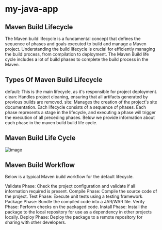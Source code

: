 # my-java-app

## Maven Build Lifecycle

The Maven build lifecycle is a fundamental concept that defines the sequence of phases and goals executed to build and manage a Maven project. Understanding the build lifecycle is crucial for efficiently managing the build process, from compilation to deployment. The Maven Build life cycle includes a lot of build phases to complete the build process in the Maven.

## Types Of Maven Build Lifecycle
default: This is the main lifecycle, as it's responsible for project deployment.
clean: Handles project cleaning, ensuring that all artifacts generated by previous builds are removed.
site: Manages the creation of the project's site documentation.
Each lifecycle consists of a sequence of phases. Each phase represents a stage in the lifecycle, and executing a phase will trigger the execution of all preceding phases. Below we provide information about each phase in the maven build build life cycle.

## Maven Build Life Cycle
![image](https://github.com/user-attachments/assets/f2f0a229-5822-49cb-a24b-77fbb38df018)


## Maven Build Workflow
Below is a typical Maven build workflow for the default lifecycle.

Validate Phase: Check the project configuration and validate if all information required is present.
Compile Phase: Compile the source code of the project.
Test Phase: Execute unit tests using a testing framework.
Package Phase: Bundle the compiled code into a JAR/WAR file.
Verify Phase: Perform checks on the packaged code.
Install Phase: Install the package to the local repository for use as a dependency in other projects locally.
Deploy Phase: Deploy the package to a remote repository for sharing with other developers.
